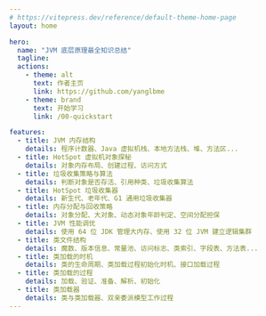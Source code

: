 ```yaml
---
# https://vitepress.dev/reference/default-theme-home-page
layout: home

hero:
  name: "JVM 底层原理最全知识总结"
  tagline: 
  actions:
    - theme: alt
      text: 作者主页
      link: https://github.com/yanglbme
    - theme: brand
      text: 开始学习
      link: /00-quickstart

features:
  - title: JVM 内存结构
    details: 程序计数器、Java 虚拟机栈、本地方法栈、堆、方法区...
  - title: HotSpot 虚拟机对象探秘
    details: 对象内存布局、创建过程、访问方式
  - title: 垃圾收集策略与算法
    details: 判断对象是否存活、引用种类、垃圾收集算法
  - title: HotSpot 垃圾收集器
    details: 新生代、老年代、G1 通用垃圾收集器
  - title: 内存分配与回收策略
    details: 对象分配、大对象、动态对象年龄判定、空间分配担保
  - title: JVM 性能调优
    details: 使用 64 位 JDK 管理大内存、使用 32 位 JVM 建立逻辑集群
  - title: 类文件结构
    details: 魔数、版本信息、常量池、访问标志、类索引、字段表、方法表...
  - title: 类加载的时机
    details: 类的生命周期、类加载过程初始化时机、接口加载过程
  - title: 类加载的过程
    details: 加载、验证、准备、解析、初始化
  - title: 类加载器
    details: 类与类加载器、双亲委派模型工作过程
---
```


